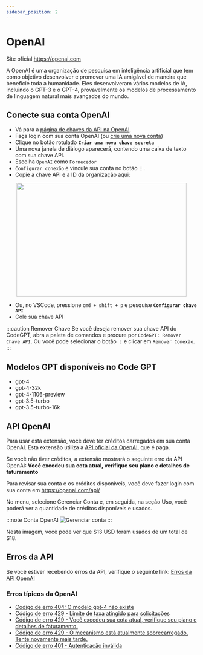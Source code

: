 ```yaml
---
sidebar_position: 2
---
```


# OpenAI

Site oficial https://openai.com

A OpenAI é uma organização de pesquisa em inteligência artificial que tem como objetivo desenvolver e promover uma IA amigável de maneira que beneficie toda a humanidade. Eles desenvolveram vários modelos de IA, incluindo o GPT-3 e o GPT-4, provavelmente os modelos de processamento de linguagem natural mais avançados do mundo.

## Conecte sua conta OpenAI
- Vá para a [página de chaves da API na OpenAI](https://platform.openai.com/account/api-keys).
- Faça login com sua conta OpenAI (ou [crie uma nova conta](https://platform.openai.com/signup))
- Clique no botão rotulado **`Criar uma nova chave secreta`**
- Uma nova janela de diálogo aparecerá, contendo uma caixa de texto com sua chave API.
- Escolha `OpenAI` como `Fornecedor`
- `Configurar conexão` e vincule sua conta no botão `⋮`.
- Copie a chave API e a ID da organização aqui:
  
<p align="center">
      <img width="450" height="300" src="https://github.com/davila7/code-gpt-docs/assets/37567214/c79e8c36-2d0c-4cfe-992b-5816748472aa"/>
</p>

 
- Ou, no VSCode, pressione `cmd + shift + p` e pesquise **`Configurar chave API`**
- Cole sua chave API

:::caution Remover Chave
Se você deseja remover sua chave API do CodeGPT, abra a paleta de comandos e procure por `CodeGPT: Remover Chave API`. Ou você pode selecionar o botão `⋮` e clicar em `Remover Conexão`.
:::

## Modelos GPT disponíveis no Code GPT
- gpt-4
- gpt-4-32k
- gpt-4-1106-preview
- gpt-3.5-turbo
- gpt-3.5-turbo-16k

## API OpenAI

Para usar esta extensão, você deve ter créditos carregados em sua conta OpenAI.
Esta extensão utiliza a [API oficial da OpenAI](https://openai.com/api/pricing/), que é paga.

Se você não tiver créditos, a extensão mostrará o seguinte erro da API OpenAI:
**Você excedeu sua cota atual, verifique seu plano e detalhes de faturamento**

Para revisar sua conta e os créditos disponíveis, você deve fazer login com sua conta em https://openai.com/api/

No menu, selecione Gerenciar Conta e, em seguida, na seção Uso, você poderá ver a quantidade de créditos disponíveis e usados.

:::note Conta OpenAI
![Gerenciar conta](https://user-images.githubusercontent.com/6216945/213941730-b48b8b6a-8f0d-4fea-b4b3-42edc838f42e.png)
:::

Nesta imagem, você pode ver que $13 USD foram usados de um total de $18.

## Erros da API
Se você estiver recebendo erros da API, verifique o seguinte link: [Erros da API OpenAI](https://help.openai.com/en/collections/3675931-openai-api#api-error-codes-explained)

### Erros típicos da OpenAI
- [Código de erro 404: O modelo gpt-4 não existe](https://community.openai.com/t/when-i-try-the-gpt-4-model-chat-completion-in-api-request-i-get-an-error-that-model-does-not-exist/98850)
- [Código de erro 429 - Limite de taxa atingido para solicitações](https://help.openai.com/en/articles/6891829-error-code-429-rate-limit-reached-for-requests)
- [Código de erro 429 - Você excedeu sua cota atual, verifique seu plano e detalhes de faturamento.](https://help.openai.com/en/articles/6891831-error-code-429-you-exceeded-your-current-quota-please-check-your-plan-and-billing-details)
- [Código de erro 429 - O mecanismo está atualmente sobrecarregado. Tente novamente mais tarde.](https://help.openai.com/en/articles/6891834-error-code-429-the-engine-is-currently-overloaded-please-try-again-later)
- [Código de erro 401 - Autenticação inválida](https://help.openai.com/en/articles/6891767-error-code-401-invalid-authentication)
